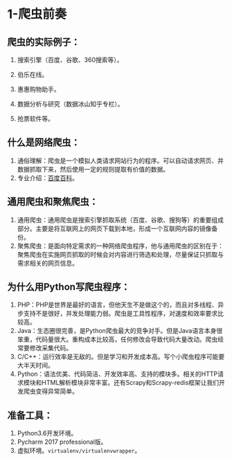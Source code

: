 # 1-爬虫前奏

## 爬虫的实际例子：

1. 搜索引擎（百度、谷歌、360搜索等）。

   <!--more-->

2. 伯乐在线。

3. 惠惠购物助手。

4. 数据分析与研究（数据冰山知乎专栏）。

5. 抢票软件等。

## 什么是网络爬虫：

1. 通俗理解：爬虫是一个模拟人类请求网站行为的程序。可以自动请求网页、并数据抓取下来，然后使用一定的规则提取有价值的数据。
2. 专业介绍：[百度百科](https://baike.baidu.com/item/网络爬虫/5162711?fr=aladdin)。

## 通用爬虫和聚焦爬虫：

1. 通用爬虫：通用爬虫是搜索引擎抓取系统（百度、谷歌、搜狗等）的重要组成部分。主要是将互联网上的网页下载到本地，形成一个互联网内容的镜像备份。
2. 聚焦爬虫：是面向特定需求的一种网络爬虫程序，他与通用爬虫的区别在于：聚焦爬虫在实施网页抓取的时候会对内容进行筛选和处理，尽量保证只抓取与需求相关的网页信息。

## 为什么用Python写爬虫程序：

1. PHP：PHP是世界是最好的语言，但他天生不是做这个的，而且对多线程、异步支持不是很好，并发处理能力弱。爬虫是工具性程序，对速度和效率要求比较高。
2. Java：生态圈很完善，是Python爬虫最大的竞争对手。但是Java语言本身很笨重，代码量很大。重构成本比较高，任何修改会导致代码大量改动。爬虫经常要修改采集代码。
3. C/C++：运行效率是无敌的。但是学习和开发成本高。写个小爬虫程序可能要大半天时间。
4. Python：语法优美、代码简洁、开发效率高、支持的模块多。相关的HTTP请求模块和HTML解析模块非常丰富。还有Scrapy和Scrapy-redis框架让我们开发爬虫变得异常简单。

## 准备工具：

1. Python3.6开发环境。
2. Pycharm 2017 professional版。
3. 虚拟环境。`virtualenv/virtualenvwrapper`。